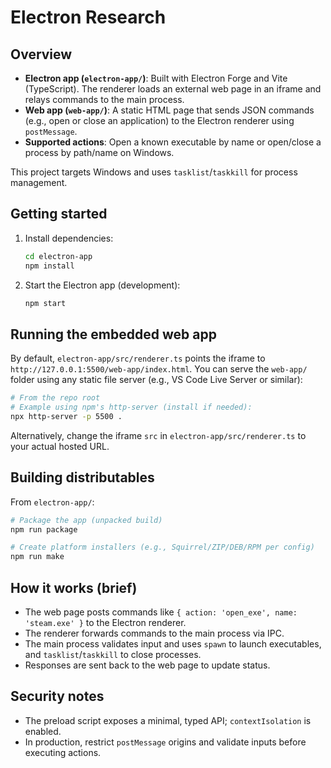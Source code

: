 # Electron Research

## Overview
- **Electron app (`electron-app/`)**: Built with Electron Forge and Vite (TypeScript). The renderer loads an external web page in an iframe and relays commands to the main process.
- **Web app (`web-app/`)**: A static HTML page that sends JSON commands (e.g., open or close an application) to the Electron renderer using `postMessage`.
- **Supported actions**: Open a known executable by name or open/close a process by path/name on Windows.

This project targets Windows and uses `tasklist`/`taskkill` for process management.

## Getting started
1. Install dependencies:
   ```bash
   cd electron-app
   npm install
   ```
2. Start the Electron app (development):
   ```bash
   npm start
   ```

## Running the embedded web app
By default, `electron-app/src/renderer.ts` points the iframe to `http://127.0.0.1:5500/web-app/index.html`. You can serve the `web-app/` folder using any static file server (e.g., VS Code Live Server or similar):

```bash
# From the repo root
# Example using npm's http-server (install if needed):
npx http-server -p 5500 .
```

Alternatively, change the iframe `src` in `electron-app/src/renderer.ts` to your actual hosted URL.

## Building distributables
From `electron-app/`:
```bash
# Package the app (unpacked build)
npm run package

# Create platform installers (e.g., Squirrel/ZIP/DEB/RPM per config)
npm run make
```

## How it works (brief)
- The web page posts commands like `{ action: 'open_exe', name: 'steam.exe' }` to the Electron renderer.
- The renderer forwards commands to the main process via IPC.
- The main process validates input and uses `spawn` to launch executables, and `tasklist`/`taskkill` to close processes.
- Responses are sent back to the web page to update status.

## Security notes
- The preload script exposes a minimal, typed API; `contextIsolation` is enabled.
- In production, restrict `postMessage` origins and validate inputs before executing actions.

